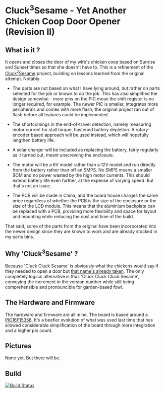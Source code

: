 # Cluck<sup>3</sup>Sesame - Yet Another Chicken Coop Door Opener (Revision II)

## What is it ?
It opens and closes the door of my wife's chicken coop based on Sunrise and
Sunset times so that she doesn't have to.  This is a refinement of the
[Cluck<sup>2</sup>Sesame](https://github.com/pete-restall/Cluck2Sesame/)
project, building on lessons learned from the original attempt.  Notably:

 - The parts are not based on what I have lying around, but rather on parts
   selected for the job or known to do the job.  This has also simplified the
   design somewhat - more pins on the PIC mean the shift register is no longer
   required, for example.  The newer PIC is smaller, integrates more
   peripherals and comes with more flash; the original project ran out of
   flash before all features could be implemented.

 - The shortcomings in the end-of-travel detection, namely measuring motor
   current for stall torque, hastened battery depletion.  A rotary-encoder
   based approach will be used instead, which will hopefully lengthen battery
   life.

 - A solar charger will be included as replacing the battery, fairly regularly
   as it turned out, meant unscrewing the enclosure.

 - The motor will be a 6V model rather than a 12V model and run directly from 
   the battery rather than off an SMPS.  No SMPS means a smaller BOM and no
   power wasted by the high motor currents.  This should extend battery life
   even further, at the expense of varying speed.  But that's not an issue.

 - The PCB will be made in China, and the board house charges the same price
   regardless of whether the PCB is the size of the enclosure or the size of
   the LCD module.  This means that the aluminium backplate can be replaced
   with a PCB, providing more flexibility and space for layout and mounting
   while reducing the cost and time of the build.

That said, some of the parts from the original have been incorporated into
the newer design since they are known to work and are already stocked in my
parts bins.

## Why 'Cluck<sup>3</sup>Sesame' ?
Because 'Cluck Cluck Sesame' is obviously what the chickens would say if
they needed to open a door but
[that name's already taken](https://github.com/pete-restall/Cluck2Sesame/).
The only completely logical alternative is thus 'Cluck Cluck Cluck Sesame',
conveying the increment in the version number while still being comprehensible
and pronouncible for garden-based fowl.

## The Hardware and Firmware
The hardware and firmware are all mine.  The board is based around a
[PIC16F15356](doc/datasheets/mcu/PIC16F15356.pdf).  It's a beefier evolution
of what was used last time that has allowed considerable simplification of the
board through more integration and a higher pin count.

## Pictures
None yet.  But there will be.

## Build
[![Build Status](https://travis-ci.org/pete-restall/Cluck3Sesame.svg?branch=master)](https://travis-ci.org/pete-restall/Cluck3Sesame)
